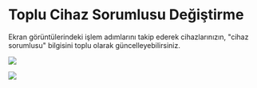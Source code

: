 # Toplu Cihaz Sorumlusu Değiştirme

Ekran görüntülerindeki işlem adımlarını takip ederek cihazlarınızın, "cihaz sorumlusu" bilgisini toplu olarak güncelleyebilirsiniz.



![](https://docsbimser.blob.core.windows.net/imagecontainer/EK1-f9851f00-7227-4dfa-ae6e-a4986d501289.png)

![](https://docsbimser.blob.core.windows.net/imagecontainer/EK2-c2c31107-d280-4e10-86a9-f99adaf63cf0.png)

